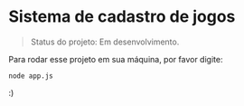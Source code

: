 # Sistema de cadastro de jogos

> Status do projeto: Em desenvolvimento.

Para rodar esse projeto em sua máquina, por favor digite:
```
node app.js
```

:)